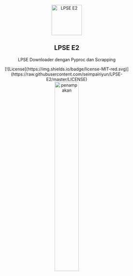 <p align="center">
 <img width="100px" src="https://seimpairiyun.thedev.id/img/logo.png" align="center" alt="LPSE E2" />
 <h2 align="center">LPSE E2</h2>
 <p align="center">LPSE Downloader dengan Pyproc dan Scrapping</p>
 <p align="center">
 [![License](https://img.shields.io/badge/license-MIT-red.svg)](https://raw.githubusercontent.com/seimpairiyun/LPSE-E2/master/LICENSE) 
 <br>
 <img alt="penampakan" src="https://i.ibb.co/rFgdqDh/LPSE-2E.png" align="center" width="40%" />
 </p>
</p>
